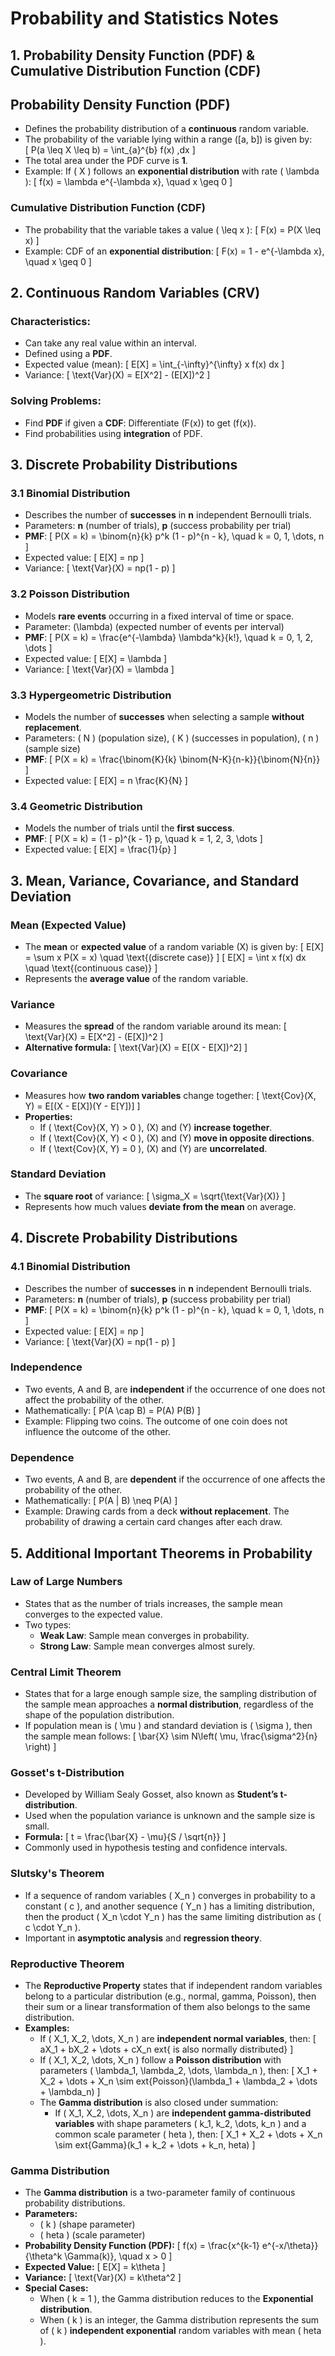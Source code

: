 # Probability and Statistics Notes

## 1. Probability Density Function (PDF) & Cumulative Distribution Function (CDF)

## Probability Density Function (PDF)

- Defines the probability distribution of a **continuous** random variable.
- The probability of the variable lying within a range \([a, b]\) is given by:  
  \[
  P(a \leq X \leq b) = \int_{a}^{b} f(x) \,dx
  \]
- The total area under the PDF curve is **1**.
- Example: If \( X \) follows an **exponential distribution** with rate \( \lambda \):
  \[
  f(x) = \lambda e^{-\lambda x}, \quad x \geq 0
  \]


### Cumulative Distribution Function (CDF)

- The probability that the variable takes a value \( \leq x \):
  \[
  F(x) = P(X \leq x)
  \]
- Example: CDF of an **exponential distribution**:
  \[
  F(x) = 1 - e^{-\lambda x}, \quad x \geq 0
  \]

## 2. Continuous Random Variables (CRV)

### Characteristics:

- Can take any real value within an interval.
- Defined using a **PDF**.
- Expected value (mean):
  \[
  E[X] = \int_{-\infty}^{\infty} x f(x) dx
  \]
- Variance:
  \[
  \text{Var}(X) = E[X^2] - (E[X])^2
  \]

### Solving Problems:

- Find **PDF** if given a **CDF**: Differentiate \(F(x)\) to get \(f(x)\).
- Find probabilities using **integration** of PDF.

## 3. Discrete Probability Distributions

### 3.1 Binomial Distribution

- Describes the number of **successes** in **n** independent Bernoulli trials.
- Parameters: **n** (number of trials), **p** (success probability per trial)
- **PMF**:
  \[
  P(X = k) = \binom{n}{k} p^k (1 - p)^{n - k}, \quad k = 0, 1, \dots, n
  \]
- Expected value:
  \[
  E[X] = np
  \]
- Variance:
  \[
  \text{Var}(X) = np(1 - p)
  \]

### 3.2 Poisson Distribution

- Models **rare events** occurring in a fixed interval of time or space.
- Parameter: \(\lambda\) (expected number of events per interval)
- **PMF**:
  \[
  P(X = k) = \frac{e^{-\lambda} \lambda^k}{k!}, \quad k = 0, 1, 2, \dots
  \]
- Expected value:
  \[
  E[X] = \lambda
  \]
- Variance:
  \[
  \text{Var}(X) = \lambda
  \]

### 3.3 Hypergeometric Distribution

- Models the number of **successes** when selecting a sample **without replacement**.
- Parameters: \( N \) (population size), \( K \) (successes in population), \( n \) (sample size)
- **PMF**:
  \[
  P(X = k) = \frac{\binom{K}{k} \binom{N-K}{n-k}}{\binom{N}{n}}
  \]
- Expected value:
  \[
  E[X] = n \frac{K}{N}
  \]

### 3.4 Geometric Distribution

- Models the number of trials until the **first success**.
- **PMF**:
  \[
  P(X = k) = (1 - p)^{k - 1} p, \quad k = 1, 2, 3, \dots
  \]
- Expected value:
  \[
  E[X] = \frac{1}{p}
  \]


## 3. Mean, Variance, Covariance, and Standard Deviation

### Mean (Expected Value)
- The **mean** or **expected value** of a random variable \(X\) is given by:
  \[
  E[X] = \sum x P(X = x) \quad \text{(discrete case)}
  \]
  \[
  E[X] = \int x f(x) dx \quad \text{(continuous case)}
  \]
- Represents the **average value** of the random variable.

### Variance
- Measures the **spread** of the random variable around its mean:
  \[
  \text{Var}(X) = E[X^2] - (E[X])^2
  \]
- **Alternative formula:**
  \[
  \text{Var}(X) = E[(X - E[X])^2]
  \]

### Covariance
- Measures how **two random variables** change together:
  \[
  \text{Cov}(X, Y) = E[(X - E[X])(Y - E[Y])]
  \]
- **Properties:**
  - If \( \text{Cov}(X, Y) > 0 \), \(X\) and \(Y\) **increase together**.
  - If \( \text{Cov}(X, Y) < 0 \), \(X\) and \(Y\) **move in opposite directions**.
  - If \( \text{Cov}(X, Y) = 0 \), \(X\) and \(Y\) are **uncorrelated**.

### Standard Deviation
- The **square root** of variance:
  \[
  \sigma_X = \sqrt{\text{Var}(X)}
  \]
- Represents how much values **deviate from the mean** on average.



## 4. Discrete Probability Distributions

### 4.1 Binomial Distribution

- Describes the number of **successes** in **n** independent Bernoulli trials.
- Parameters: **n** (number of trials), **p** (success probability per trial)
- **PMF**:
  \[
  P(X = k) = \binom{n}{k} p^k (1 - p)^{n - k}, \quad k = 0, 1, \dots, n
  \]
- Expected value:
  \[
  E[X] = np
  \]
- Variance:
  \[
  \text{Var}(X) = np(1 - p)
  \]

### Independence

- Two events, A and B, are **independent** if the occurrence of one does not affect the probability of the other.
- Mathematically:
  \[
  P(A \cap B) = P(A) P(B)
  \]
- Example: Flipping two coins. The outcome of one coin does not influence the outcome of the other.

### Dependence

- Two events, A and B, are **dependent** if the occurrence of one affects the probability of the other.
- Mathematically:
  \[
  P(A | B) \neq P(A)
  \]
- Example: Drawing cards from a deck **without replacement**. The probability of drawing a certain card changes after each draw.

## 5. Additional Important Theorems in Probability

### Law of Large Numbers

- States that as the number of trials increases, the sample mean converges to the expected value.
- Two types:
  - **Weak Law**: Sample mean converges in probability.
  - **Strong Law**: Sample mean converges almost surely.

### Central Limit Theorem

- States that for a large enough sample size, the sampling distribution of the sample mean approaches a **normal distribution**, regardless of the shape of the population distribution.
- If population mean is \( \mu \) and standard deviation is \( \sigma \), then the sample mean follows:
  \[
  \bar{X} \sim N\left( \mu, \frac{\sigma^2}{n} \right)
  \]

### Gosset's t-Distribution

- Developed by William Sealy Gosset, also known as **Student’s t-distribution**.
- Used when the population variance is unknown and the sample size is small.
- **Formula:**
  \[
  t = \frac{\bar{X} - \mu}{S / \sqrt{n}}
  \]
- Commonly used in hypothesis testing and confidence intervals.

### Slutsky's Theorem

- If a sequence of random variables \( X_n \) converges in probability to a constant \( c \), and another sequence \( Y_n \) has a limiting distribution, then the product \( X_n \cdot Y_n \) has the same limiting distribution as \( c \cdot Y_n \).
- Important in **asymptotic analysis** and **regression theory**.

### Reproductive Theorem

- The **Reproductive Property** states that if independent random variables belong to a particular distribution (e.g., normal, gamma, Poisson), then their sum or a linear transformation of them also belongs to the same distribution.
- **Examples:**
  - If \( X_1, X_2, \dots, X_n \) are **independent normal variables**, then:
    \[
    aX_1 + bX_2 + \dots + cX_n 	ext{ is also normally distributed}
    \]
  - If \( X_1, X_2, \dots, X_n \) follow a **Poisson distribution** with parameters \( \lambda_1, \lambda_2, \dots, \lambda_n \), then:
    \[
    X_1 + X_2 + \dots + X_n \sim 	ext{Poisson}(\lambda_1 + \lambda_2 + \dots + \lambda_n)
    \]
  - The **Gamma distribution** is also closed under summation:
    - If \( X_1, X_2, \dots, X_n \) are **independent gamma-distributed variables** with shape parameters \( k_1, k_2, \dots, k_n \) and a common scale parameter \( 	heta \), then:
      \[
      X_1 + X_2 + \dots + X_n \sim 	ext{Gamma}(k_1 + k_2 + \dots + k_n, 	heta)
      \]

### Gamma Distribution

- The **Gamma distribution** is a two-parameter family of continuous probability distributions.
- **Parameters:**
  - \( k \) (shape parameter)
  - \( 	heta \) (scale parameter)
- **Probability Density Function (PDF):**
  \[
  f(x) = \frac{x^{k-1} e^{-x/\theta}}{\theta^k \Gamma(k)}, \quad x > 0
  \]
- **Expected Value:**
  \[
  E[X] = k\theta
  \]
- **Variance:**
  \[
  \text{Var}(X) = k\theta^2
  \]
- **Special Cases:**
  - When \( k = 1 \), the Gamma distribution reduces to the **Exponential distribution**.
  - When \( k \) is an integer, the Gamma distribution represents the sum of \( k \) **independent exponential** random variables with mean \( 	heta \).

